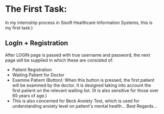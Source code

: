 # The First Task:
In my internship process in Sisoft Healthcare Information Systems, this is my first task:) 
## LogIn + Registration
After LOGIN page is passed with true username and password, the next page will be supplied in which these are consisted of:
- Patient Registration
- Waiting Patient for Doctor
- Examine Patient (Button): When this button is pressed, the first patient will be examined by the doctor. It is designed taking into account the first patient on the relevant waiting list. (It is also sensitive for those over 65 years of age.)
- This is also concerned for Beck Anxiety Test, which is used for understanding anxiety level on patient's mental health...
Best Regards... 
